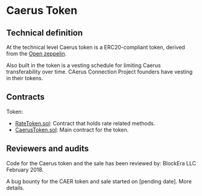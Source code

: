 # Caerus Token

## Technical definition

At the technical level Caerus token is a ERC20-compliant token, derived from the [Open zeppelin](https://github.com/OpenZeppelin/).

Also built in the token is a vesting schedule for limiting Caerus transferability over time. CAerus Connection Project founders have vesting in their tokens.

## Contracts

Token:

- [RateToken.sol](/contracts/RateToken.sol): Contract that holds rate related methods. 
- [CaerusToken.sol](/contracts/CaerusToken.sol): Main contract for the token.  

## Reviewers and audits

Code for the Caerus token and the sale has been reviewed by:
BlockEra LLC February 2018.

A bug bounty for the CAER token and sale started on [pending date]. More details.
